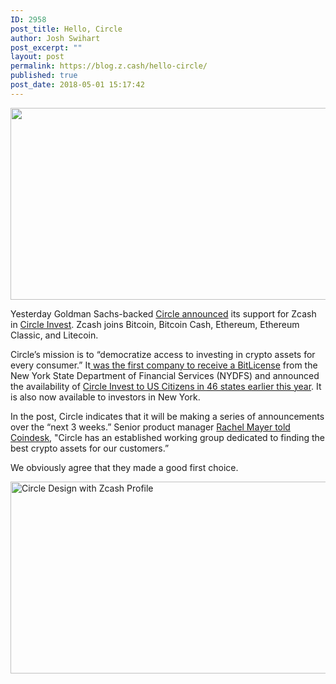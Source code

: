 ```yaml
---
ID: 2958
post_title: Hello, Circle
author: Josh Swihart
post_excerpt: ""
layout: post
permalink: https://blog.z.cash/hello-circle/
published: true
post_date: 2018-05-01 15:17:42
---
```

<img class="aligncenter size-full wp-image-2959" src="https://blog.z.cash/wp-content/uploads/2018/05/Circle_bloghead.png" alt="" width="990" height="307" />

<span style="font-weight: 400;">Yesterday Goldman Sachs-backed </span><a href="https://blog.circle.com/2018/04/30/circle-invest-welcomes-zcash/"><span style="font-weight: 400;">Circle announced</span></a><span style="font-weight: 400;"> its support for Zcash in </span><a href="https://www.circle.com/en/invest"><span style="font-weight: 400;">Circle Invest</span></a><span style="font-weight: 400;">. Zcash joins Bitcoin, Bitcoin Cash, Ethereum, Ethereum Classic, and Litecoin. </span>

<span style="font-weight: 400;">Circle’s mission is to “democratize access to investing in crypto assets for every consumer.” It</span><a href="https://www.coindesk.com/circle-granted-first-bitlicense-rebrands-as-circle-pay/"><span style="font-weight: 400;"> was the first company to receive a BitLicense</span></a><span style="font-weight: 400;"> from the New York State Department of Financial Services (NYDFS) and announced the availability of </span><a href="https://cointelegraph.com/news/circle-opens-crypto-investment-app-to-46-us-states-leverages-bitlicense-to-enter-new-york"><span style="font-weight: 400;">Circle Invest to US Citizens in 46 states earlier this year</span></a><span style="font-weight: 400;">. It is also now available to investors in New York. </span>

<span style="font-weight: 400;">In the post, Circle indicates that it will be making a series of announcements over the “next 3 weeks.” Senior product manager </span><a href="https://www.coindesk.com/circle-adds-zcash-crypto-investment-app/"><span style="font-weight: 400;">Rachel Mayer told Coindesk</span></a><span style="font-weight: 400;">, "Circle has an established working group dedicated to finding the best crypto assets for our customers.” </span>

<span style="font-weight: 400;">We obviously agree that they made a good first choice.</span>

<a href="https://blog.circle.com/2018/04/30/circle-invest-welcomes-zcash/" target="_blank" rel="noopener"><img class="aligncenter wp-image-2960 size-large" src="https://blog.z.cash/wp-content/uploads/2018/05/ZCASH_Bblogpost-1024x599.png" alt="Circle Design with Zcash Profile" width="525" height="307" /></a>